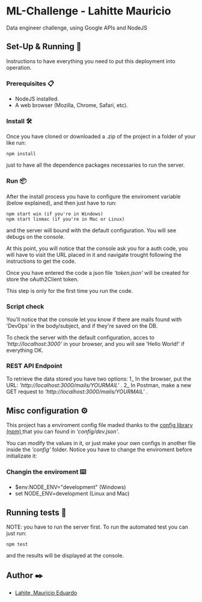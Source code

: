 # ML-Challenge - Lahitte Mauricio #

Data engineer challenge, using Google APIs and NodeJS

## Set-Up & Running 🔧 ##

Instructions to have everything you need to put this deployment into operation.

### Prerequisites 📋 ###

* NodeJS installed.
* A web browser (Mozilla, Chrome, Safari, etc).

### Install 🛠️ ###

Once you have cloned or downloaded a .zip of the project in a folder of your like run:
```
npm install
```
just to have all the dependence packages necessaries to run the server.

### Run 📦 ###

After the install process you have to configure the enviroment variable (below explained), and then just have to run:
```
npm start win (if you're in Windows)
npm start linmac (if you're in Mac or Linux)
```
and the server will bound with the default configuration. You will see debugs on the console.

At this point, you will notice that the console ask you for a auth code, you will have to visit the URL placed in it and navigate trought following the instructions to get the code.

Once you have entered the code a json file _'token.json'_ will be created for store the oAuth2Client token.

This step is only for the first time you run the code.

### Script check ###
You'll notice that the console let you know if there are mails found with 'DevOps' in the body/subject, and if they're saved on the DB.

To check the server with the default configuration, acces to _'http://localhost:3000'_ in your browser, and you will see 'Hello World!' if everything OK.

### REST API Endpoint ###
To retrieve the data stored you have two options:
1_ In the browser, put the URL: _'http://localhost:3000/mails/YOURMAIL'_ .
2_ In Postman, make a new GET request to _'http://localhost:3000/mails/YOURMAIL'_ .


## Misc configuration ⚙️ ##

This project has a enviroment config file maded thanks to the [config library (npm) ](https://www.npmjs.com/package/config) that you can found in _'config/dev.json'_. 

You can modify the values in it, or just make your own configs in another file inside the _'config'_ folder.
Notice you have to change the enviroment before initializate it:

### Changin the enviroment  ⌨️ ###

* $env:NODE_ENV="development" (Windows)
* set NODE_ENV=development (Linux and Mac)

## Running tests 🔩 ##

NOTE: you have to run the server first.
To run the automated test you can just run:
```
npm test
```
and the results will be displayed at the console.

## Author ✒️

* [Lahite, Mauricio Eduardo](https://www.linkedin.com/in/mauricio-lahitte/)